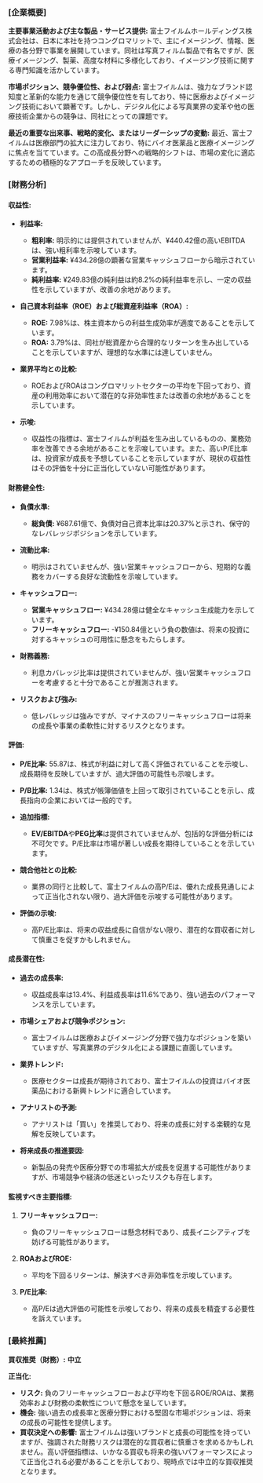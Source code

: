### [企業概要]
**主要事業活動および主な製品・サービス提供:**
富士フイルムホールディングス株式会社は、日本に本社を持つコングロマリットで、主にイメージング、情報、医療の各分野で事業を展開しています。同社は写真フィルム製品で有名ですが、医療イメージング、製薬、高度な材料に多様化しており、イメージング技術に関する専門知識を活かしています。

**市場ポジション、競争優位性、および弱点:**
富士フイルムは、強力なブランド認知度と革新的な能力を通じて競争優位性を有しており、特に医療およびイメージング技術において顕著です。しかし、デジタル化による写真業界の変革や他の医療技術企業からの競争は、同社にとっての課題です。

**最近の重要な出来事、戦略的変化、またはリーダーシップの変動:**
最近、富士フイルムは医療部門の拡大に注力しており、特にバイオ医薬品と医療イメージングに焦点を当てています。この高成長分野への戦略的シフトは、市場の変化に適応するための積極的なアプローチを反映しています。

### [財務分析]

#### 収益性:
- **利益率:**
  - **粗利率:** 明示的には提供されていませんが、¥440.42億の高いEBITDAは、強い粗利率を示唆しています。
  - **営業利益率:** ¥434.28億の顕著な営業キャッシュフローから暗示されています。
  - **純利益率:** ¥249.83億の純利益は約8.2%の純利益率を示し、一定の収益性を示していますが、改善の余地があります。

- **自己資本利益率（ROE）および総資産利益率（ROA）:**
  - **ROE:** 7.98%は、株主資本からの利益生成効率が適度であることを示しています。
  - **ROA:** 3.79%は、同社が総資産から合理的なリターンを生み出していることを示していますが、理想的な水準には達していません。

- **業界平均との比較:**
  - ROEおよびROAはコングロマリットセクターの平均を下回っており、資産の利用効率において潜在的な非効率性または改善の余地があることを示しています。

- **示唆:**
  - 収益性の指標は、富士フイルムが利益を生み出しているものの、業務効率を改善できる余地があることを示唆しています。また、高いP/E比率は、投資家が成長を予想していることを示していますが、現状の収益性はその評価を十分に正当化していない可能性があります。

#### 財務健全性:
- **負債水準:**
  - **総負債:** ¥687.61億で、負債対自己資本比率は20.37%と示され、保守的なレバレッジポジションを示しています。
  
- **流動比率:**
  - 明示はされていませんが、強い営業キャッシュフローから、短期的な義務をカバーする良好な流動性を示唆しています。

- **キャッシュフロー:**
  - **営業キャッシュフロー:** ¥434.28億は健全なキャッシュ生成能力を示しています。
  - **フリーキャッシュフロー:** -¥150.84億という負の数値は、将来の投資に対するキャッシュの可用性に懸念をもたらします。

- **財務義務:**
  - 利息カバレッジ比率は提供されていませんが、強い営業キャッシュフローを考慮すると十分であることが推測されます。

- **リスクおよび強み:**
  - 低レバレッジは強みですが、マイナスのフリーキャッシュフローは将来の成長や事業の柔軟性に対するリスクとなります。

#### 評価:
- **P/E比率:** 55.87は、株式が利益に対して高く評価されていることを示唆し、成長期待を反映していますが、過大評価の可能性も示唆します。
  
- **P/B比率:** 1.34は、株式が帳簿価値を上回って取引されていることを示し、成長指向の企業においては一般的です。

- **追加指標:**
  - **EV/EBITDA**や**PEG比率**は提供されていませんが、包括的な評価分析には不可欠です。P/E比率は市場が著しい成長を期待していることを示しています。

- **競合他社との比較:**
  - 業界の同行と比較して、富士フイルムの高P/Eは、優れた成長見通しによって正当化されない限り、過大評価を示唆する可能性があります。

- **評価の示唆:**
  - 高P/E比率は、将来の収益成長に自信がない限り、潜在的な買収者に対して慎重さを促すかもしれません。

#### 成長潜在性:
- **過去の成長率:**
  - 収益成長率は13.4%、利益成長率は11.6%であり、強い過去のパフォーマンスを示しています。

- **市場シェアおよび競争ポジション:**
  - 富士フイルムは医療およびイメージング分野で強力なポジションを築いていますが、写真業界のデジタル化による課題に直面しています。

- **業界トレンド:**
  - 医療セクターは成長が期待されており、富士フイルムの投資はバイオ医薬品における新興トレンドに適合しています。

- **アナリストの予測:**
  - アナリストは「買い」を推奨しており、将来の成長に対する楽観的な見解を反映しています。

- **将来成長の推進要因:**
  - 新製品の発売や医療分野での市場拡大が成長を促進する可能性がありますが、市場競争や経済の低迷といったリスクも存在します。

#### 監視すべき主要指標:
1. **フリーキャッシュフロー:**
   - 負のフリーキャッシュフローは懸念材料であり、成長イニシアティブを妨げる可能性があります。

2. **ROAおよびROE:**
   - 平均を下回るリターンは、解決すべき非効率性を示唆しています。

3. **P/E比率:**
   - 高P/Eは過大評価の可能性を示唆しており、将来の成長を精査する必要性を訴えています。

### [最終推薦]
**買収推奨（財務）:** **中立**

**正当化:**
- **リスク:** 負のフリーキャッシュフローおよび平均を下回るROE/ROAは、業務効率および財務の柔軟性について懸念を呈しています。
- **機会:** 強い過去の成長率と医療分野における堅固な市場ポジションは、将来の成長の可能性を提供します。
- **買収決定への影響:** 富士フイルムは強いブランドと成長の可能性を持っていますが、強調された財務リスクは潜在的な買収者に慎重さを求めるかもしれません。高い評価指標は、いかなる買収も将来の強いパフォーマンスによって正当化される必要があることを示しており、現時点では中立的な買収推奨となります。